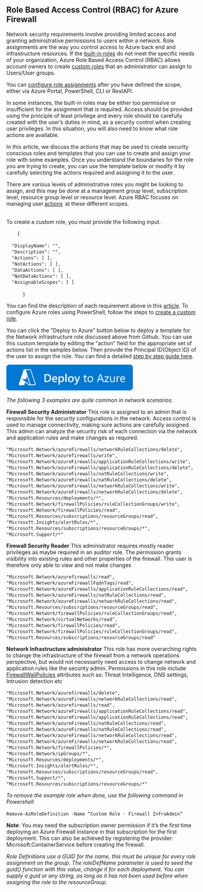## Role Based Access Control (RBAC) for Azure Firewall  


Network security requirements involve providing limited access and granting administrative permissions to users within a network. Role assignments are the way you control access to Azure back end and infrastructure resources. If the [built-in roles](https://docs.microsoft.com/en-us/azure/role-based-access-control/built-in-roles) do not meet the specific needs of your organization, Azure Role Based Access Control (RBAC) allows account owners to create [custom roles](https://docs.microsoft.com/en-us/azure/role-based-access-control/custom-roles) that an administrator can assign to Users/User groups.  

You can [configure role assignments](https://docs.microsoft.com/en-us/azure/role-based-access-control/role-assignments-steps) after you have defined the scope, either via Azure Portal, PowerShell, CLI or RestAPI.  

In some instances, the built-in roles may be either too permissive or insufficient for the assignment that is required. Access should be provided using the principle of least privilege and every role should be carefully created with the user’s duties in mind, as a security control when creating user privileges. In this situation, you will also need to know what role actions are available.  

In this article, we discuss the actions that may be used to create security conscious roles and templates that you can use to create and assign your role with some examples. Once you understand the boundaries for the role you are trying to create, you can use the template below or modify it by carefully selecting the actions required and assigning it to the user.  

There are various levels of administrative roles you might be looking to assign, and this may be done at a management group level, subscription level, resource group level or resource level. Azure RBAC focuses on managing user [actions](https://docs.microsoft.com/en-us/azure/role-based-access-control/resource-provider-operations)  at these different scopes.  
&nbsp;  

To create a custom role, you must provide the following input.  
```
    {  

  "DisplayName": "",  
  "Description": "",  
  "Actions": [ ],  
  "NotActions": [ ],  
  "DataActions": [ ],  
  "NotDataActions": [ ],  
  "AssignableScopes": [ ]  

      }
```


You can find the description of each requirement above in this [article](https://docs.microsoft.com/en-us/powershell/module/az.resources/new-azroledefinition?view=azps-4.8.0#description). To configure Azure roles using PowerShell, follow the steps to [create a custom role](https://docs.microsoft.com/en-us/powershell/module/az.resources/new-azroledefinition?view=azps-4.8.0). 

You can click the “Deploy to Azure” button below to deploy a template for the Network infrastructure role discussed above from Github. You can use this custom template by editing the “action” field for the appropriate set of actions list in the samples below. Then provide the Principal ID(Object ID) of the user to assign the role. You can find a detailed [step by step guide here](https://docs.microsoft.com/en-us/azure/firewall-manager/rule-hierarchy#create-custom-roles-to-access-the-rule-collection-groups).  

[![Deploy To Azure](https://raw.githubusercontent.com/Azure/azure-quickstart-templates/master/1-CONTRIBUTION-GUIDE/images/deploytoazure.svg?sanitize=true)](https://portal.azure.com/#create/Microsoft.Template/uri/https%3A%2F%2Fraw.githubusercontent.com%2FAzure%2FAzure-Network-Security%2Fmaster%2FAzure%2520Firewall%2FTemplate%2520-%2520Role%2520Based%2520Access%2520Control%2520%28RBAC%29%2520for%2520Azure%2520Firewall%2Fazuredeploy.json)    

*The following 3 examples are quite common in network scenarios*:  

**Firewall Security Administrator** 
This role is assigned to an admin that is responsible for the security configurations in the network. Access control is used to manage connectivity, making sure actions are carefully assigned. This admin can analyze the security risk of each connection via the network and application rules and make changes as required.  
```
"Microsoft.Network/azureFirewalls/networkRuleCollections/delete",  
"Microsoft.Network/azurefirewalls/write",   
"Microsoft.Network/azureFirewalls/applicationRuleCollections/write",   
"Microsoft.Network/azureFirewalls/applicationRuleCollections/delete",   
"Microsoft.Network/azureFirewalls/natRuleCollections/write",   
"Microsoft.Network/azureFirewalls/natRuleCollections/delete",   
"Microsoft.Network/azureFirewalls/networkRuleCollections/write",   
"Microsoft.Network/azureFirewalls/networkRuleCollections/delete",   
"Microsoft.Resources/deployments/*", 
"Microsoft.Network/firewallPolicies/ruleCollectionGroups/write",  
"Microsoft.Network/firewallPolicies/read",  
"Microsoft.Resources/subscriptions/resourceGroups/read",  
"Microsoft.Insights/alertRules/*",  
"Microsoft.Resources/subscriptions/resourceGroups/*",  
"Microsoft.Support/*" 
```  

**Firewall Security Reader**
This administrator requires mostly reader privileges as maybe required in an auditor role. The permission grants visibility into existing rules and other properties of the firewall. This user is therefore only able to view and not make changes
```
"Microsoft.Network/azurefirewalls/read",   
"Microsoft.Network/azureFirewallFqdnTags/read",   
"Microsoft.Network/azureFirewalls/applicationRuleCollections/read",   
"Microsoft.Network/azureFirewalls/natRuleCollections/read", 
"Microsoft.Network/azureFirewalls/networkRuleCollections/read",  
"Microsoft.Resources/subscriptions/resourceGroups/read",  
"Microsoft.Network/firewallPolicies/ruleCollectionGroups/read",  
"Microsoft.Network/virtualNetworks/read", 
"Microsoft.Network/firewallPolicies/read", 
"Microsoft.Network/firewallPolicies/ruleCollectionGroups/read",  
"Microsoft.Resources/subscriptions/resourceGroups/read" 
```  

**Network Infrastructure administrator**
This role has more overarching rights to change the infrastructure of the firewall from a network operations perspective, but would not necessarily need access to change network and application rules like the security admin. Permissions in this role include [FirewallWallPolicies](https://docs.microsoft.com/en-us/azure/templates/microsoft.network/firewallpolicies#firewallpolicypropertiesformat-object) attributes such as: Threat Intelligence, DNS settings, Intrusion detection etc
```
"Microsoft.Network/azurefirewalls/delete",   
"Microsoft.Network/azureFirewalls/networkRuleCollections/read",  
"Microsoft.Network/azurefirewalls/read",  
"Microsoft.Network/azureFirewalls/applicationRuleCollections/read",  
"Microsoft.Network/azureFirewalls/applicationRuleCollections/read",  
"Microsoft.Network/azureFirewalls/natRuleCollections/read",  
"Microsoft.Network/azureFirewalls/natRuleCollections/read",  
"Microsoft.Network/azureFirewalls/networkRuleCollections/read",  
"Microsoft.Network/azureFirewalls/networkRuleCollections/read",  
"Microsoft.Network/firewallPolicies/*",  
"Microsoft.Network/ipGroups/*",
"Microsoft.Resources/deployments/*", 
"Microsoft.Insights/alertRules/*",  
"Microsoft.Resources/subscriptions/resourceGroups/read", 
"Microsoft.Support/*",  
"Microsoft.Resources/subscriptions/resourceGroups/*"
```  

*To remove the example role when done, use the following command in Powershell* 

```Remove-AzRoleDefinition -Name “Custom Role - Firewall InfraAdmin”```  


**Note**: You may need the subscription owner permission if it’s the first time deploying an Azure Firewall instance in that subscription for the first deployment. This can also be achieved by registering the provider: Microsoft.ContainerService before creating the firewall.   

*Role Definitions use a GUID for the name, this must be unique for every role assignment on the group. 
The roleDefName parameter is used to seed the guid() function with this value, change it for each deployment. 
You can supply a guid or any string, as long as it has not been used before when assigning the role to the resourceGroup.*
